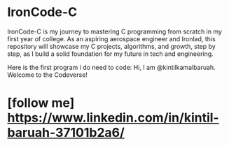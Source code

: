 # IronCode-C
IronCode-C is my journey to mastering C programming from scratch in my first year of college. As an aspiring aerospace engineer and Ironlad, this repository will showcase my C projects, algorithms, and growth, step by step, as I build a solid foundation for my future in tech and engineering.

Here is the first program i do need to code:
Hi, I am @kintilkamalbaruah. Welcome to the Codeverse!

# [follow me] https://www.linkedin.com/in/kintil-baruah-37101b2a6/
